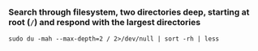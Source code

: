 ### Search through filesystem, two directories deep, starting at root (`/`) and respond with the largest directories
```
sudo du -mah --max-depth=2 / 2>/dev/null | sort -rh | less
```
